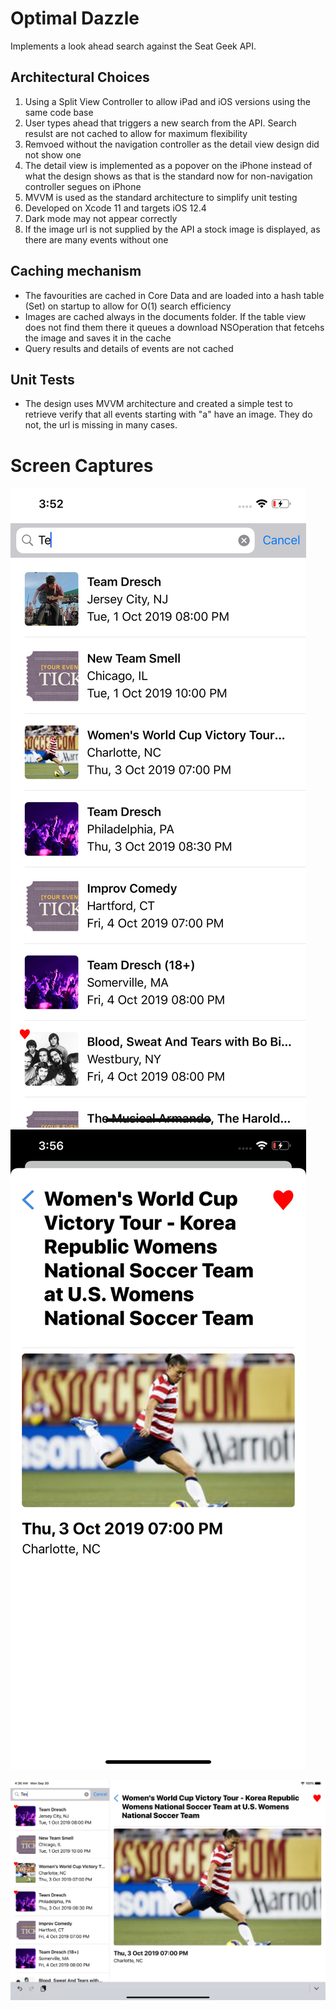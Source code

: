 # Optimal Dazzle
Implements a look ahead search against the Seat Geek API. 

## Architectural Choices

1. Using a Split View Controller to allow iPad and iOS versions using the same code base
2. User types ahead that triggers a new search from the API. Search resulst are not cached to allow for maximum flexibility
3. Remvoed without the navigation controller as the detail view design did not show one
4. The detail view is implemented as a popover on the iPhone instead of what the design shows as that is the standard now for non-navigation controller segues on iPhone
5. MVVM is used as the standard architecture to simplify unit testing
6. Developed on Xcode 11 and targets iOS 12.4
7. Dark mode may not appear correctly
8. If the image url is not supplied by the API a stock image is displayed, as there are many events without one

## Caching mechanism

- The favourities are cached in Core Data and are loaded into a hash table (Set) on startup to allow for O(1) search efficiency
- Images are cached always in the documents folder. If the table view does not find them there it queues a download NSOperation that fetcehs the image and saves it in the cache
- Query results and details of events are not cached

## Unit Tests

- The design uses MVVM architecture and created a simple test to retrieve verify that all events starting with "a" have an image. They do not, the url is missing in many cases. 


# Screen Captures

![iPhone Master](docs/iphone-master.png) ![Details screen](docs/iphone-detail.png) 

![iPad Screen](docs/ipad.png) 
